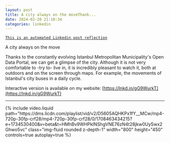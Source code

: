 ```yaml
---
layout: post
title: A city always on the moveThank...
date: 2024-02-20 21:10:34
categories: linkedin
---
```


[`This is an automated Linkedin post reflection`](https://www.linkedin.com/feed/update/urn:li:activity:7165815017487937536)

A city always on the move

Thanks to the constantly evolving Istanbul Metropolitan Municipality's Open Data Portal, we can get a glimpse of the city. Although it is not very comfortable to -try to- live in, it is incredibly pleasant to watch it, both at outdoors and on the screen through maps. For example, the movements of Istanbul's city buses in a daily cycle.

Interactive version is available on my website:
[https://lnkd.in/gG9WurkT](https://lnkd.in/gG9WurkT)


<hr>


<div class="row mt-3 d-flex justify-content-center align-items-center">
{% include video.liquid path="https://dms.licdn.com/playlist/vid/v2/D5605AQHKPx1fY__MCw/mp4-720p-30fp-crf28/mp4-720p-30fp-crf28/0/1708463434215?e=1734530400&v=beta&t=HMhBv9WHPkINShgVNE76zN4t28jkw0UySwx2Ghwo5vc" class="img-fluid rounded z-depth-1" width="800" height="450" controls=true autoplay=true %}


</div>
